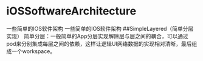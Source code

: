 # iOSSoftwareArchitecture
  一些简单的IOS软件架构
	一些简单的IOS软件架构
##SimpleLayered（简单分层实现）
	简单分层：一般简单的App分层实现解除层与层之间的耦合，可以通过pod来分别集成每层之间的依赖，这样让逻辑UI网络数据的实现相对清晰，最后组成一个workspace。
